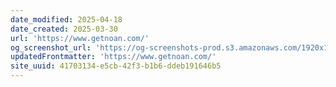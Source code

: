 ```yaml
---
date_modified: 2025-04-18
date_created: 2025-03-30
url: 'https://www.getnoan.com/'
og_screenshot_url: 'https://og-screenshots-prod.s3.amazonaws.com/1920x1080/80/false/fc0c9ebceb963e0a5f85d24e9325a17e160055d2544b5b90a580f094befbb74b.jpeg'
updatedFrontmatter: 'https://www.getnoan.com/'
site_uuid: 41703134-e5cb-42f3-b1b6-ddeb191646b5
---
```


